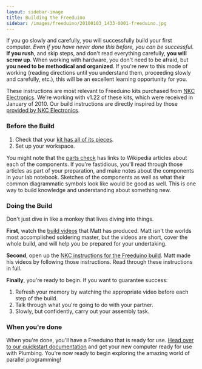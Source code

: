```yaml
---
layout: sidebar-image
title: Building the Freeduino
sidebar: /images/freeduino/20100103_1433-0001-freeduino.jpg
---
```

If you go slowly and carefully, you will successfully build your first computer. *Even if you have never done this before, you can be successful*. **If you rush**, and skip steps, and don't read everything carefully, **you will screw up**. When working with hardware, you don't need to be afraid, but **you need to be methodical and organized**. If you're new to this mode of working (reading directions until you understand them, proceeding slowly and carefully, etc.), this will be an excellent learning opportunity for you.

These instructions are most relevant to Freeduino kits purchased from [NKC Electronics](http://www.nkcelectronics.com/freeduino-arduino-diecimila-compatible-board-complete-kit.html). We're working with v1.22 of these kits, which were received in January of 2010. Our build instructions are directly inspired by those [provided by NKC Electronics](http://mcukits.com/2009/03/12/assembling-the-freeduino-board-kit/).

### Before the Build

 1. Check that your [kit has all of its pieces](parts-check.html).
 1. Set up your workspace.

You might note that the  [parts check](parts-check.html) has links to Wikipedia articles about each of the components. If you're fastidious, you'll read through those articles as part of your preparation, and make notes about the components in your lab notebook. Sketches of the components as well as what their common diagrammatic symbols look like would be good as well. This is one way to build knowledge and understanding about something new.

### Doing the Build
Don't just dive in like a monkey that lives diving into things. 

**First**, watch the [build videos](build-videos.html) that Matt has produced. Matt isn't the worlds most accomplished soldering master, but the videos are short, cover the whole build, and will help you be prepared for your undertaking.

**Second**, open up the [NKC instructions for the Freeduino build](http://mcukits.com/2009/03/12/assembling-the-freeduino-board-kit/). Matt made his videos by following those instructions. Read through these instructions in full. 

**Finally**, you're ready to begin. If you want to guarantee success:

 1. Refresh your memory by watching the appropriate video before each step of the build. 
 1. Talk through what you're going to do with your partner. 
 1. Slowly, but confidently, carry out your assembly task.

### When you're done
When you're done, you'll have a Freeduino that is ready for use. [Head over to our quickstart documentation](/docs/quickstart.html) and get your new computer ready for use with Plumbing. You're now ready to begin exploring the amazing world of parallel programming!
